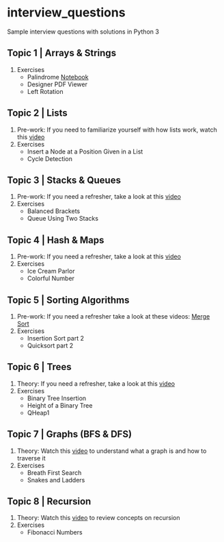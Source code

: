 # interview_questions
Sample interview questions with solutions in Python 3

## Topic 1 | Arrays & Strings
1. Exercises
    - Palindrome [Notebook](arrays-strings/is_palindrome.ipynb)
    - Designer PDF Viewer
    - Left Rotation
## Topic 2 | Lists
1. Pre-work: If you need to familiarize yourself with how lists work, watch this [video](https://www.youtube.com/watch?v=njTh_OwMljA])
2. Exercises
    - Insert a Node at a Position Given in a List
    - Cycle Detection
## Topic 3 | Stacks & Queues
1. Pre-work: If you need a refresher, take a look at this [video](https://www.youtube.com/watch?v=wjI1WNcIntg) 
2. Exercises
    - Balanced Brackets
    - Queue Using Two Stacks
## Topic 4 | Hash & Maps
1. Pre-work: If you need a refresher, take a look at this [video](https://www.youtube.com/watch?v=shs0KM3wKv8)
2. Exercises
    - Ice Cream Parlor
    - Colorful Number
## Topic 5 | Sorting Algorithms
1. Pre-work: If you need a refresher take a look at these videos: [Merge Sort](https://www.youtube.com/watch?v=KF2j-9iSf4Q)
2. Exercises
    - Insertion Sort part 2 
    - Quicksort part 2
## Topic 6 | Trees
1. Theory: If you need a refresher, take a look at this [video](https://www.youtube.com/watch?v=oSWTXtMglKE&t=138s) 
2. Exercises
    - Binary Tree Insertion
    - Height of a Binary Tree
    - QHeap1
## Topic 7 | Graphs (BFS & DFS)
1. Theory: Watch this [video](https://www.youtube.com/watch?v=zaBhtODEL0w) to understand what a graph is and how to traverse it
2. Exercises
    - Breath First Search
    - Snakes and Ladders
## Topic 8 | Recursion
1. Theory: Watch this [video](https://www.youtube.com/watch?v=KEEKn7Me-ms) to review concepts on recursion
2. Exercises
    - Fibonacci Numbers
